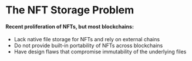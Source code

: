 # The NFT Storage Problem

#### Recent proliferation of NFTs, but most blockchains:

* Lack native file storage for NFTs and rely on external chains&#x20;
* Do not provide built-in portability of NFTs across blockchains&#x20;
* Have design flaws that compromise immutability of the underlying files
